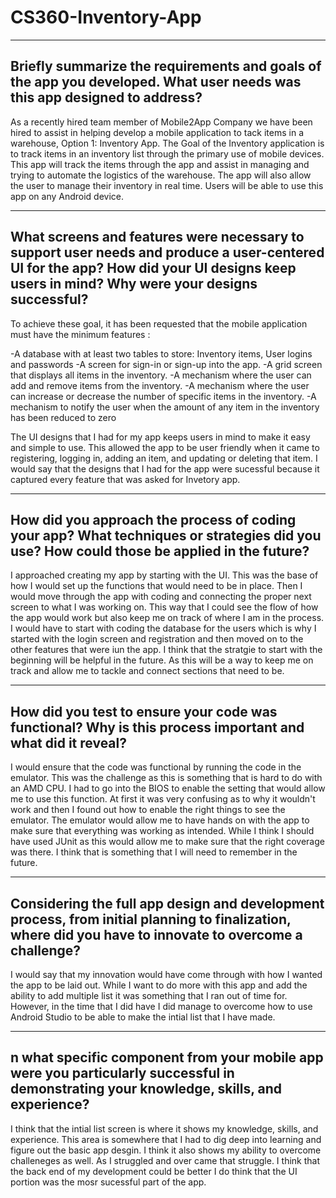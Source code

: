 # CS360-Inventory-App
------------------------------------------------------------------------------------------------------------------------------------------------------------------------
Briefly summarize the requirements and goals of the app you developed. What user needs was this app designed to address?
------------------------------------------------------------------------------------------------------------------------------------------------------------------------

As a recently hired team member of Mobile2App Company we have been hired to assist in helping develop a mobile application to tack items in a warehouse, Option 1: 
Inventory App. The Goal of the Inventory application is to track items in an inventory list through the primary use of mobile devices. This app will track the items 
through the app and assist in managing and trying to automate the logistics of the warehouse. The app will also allow the user to manage their inventory in real time. 
Users will be able to use this app on any Android device. 

------------------------------------------------------------------------------------------------------------------------------------------------------------------------
What screens and features were necessary to support user needs and produce a user-centered UI for the app? How did your UI designs keep users in mind? Why were your 
designs successful?
------------------------------------------------------------------------------------------------------------------------------------------------------------------------

To achieve these goal, it has been requested that the mobile application must have the minimum features :

-A database with at least two tables to store: Inventory items, User logins and passwords
-A screen for sign-in or sign-up into the app.
-A grid screen that displays all items in the inventory.
-A mechanism where the user can add and remove items from the inventory.
-A mechanism where the user can increase or decrease the number of specific items in the inventory.
-A mechanism to notify the user when the amount of any item in the inventory has been reduced to zero

The UI designs that I had for my app keeps users in mind to make it easy and simple to use. This allowed the app to be user friendly when it came to registering, 
logging in, adding an item, and updating or deleting that item. I would say that the designs that I had for the app were sucessful because it captured every feature 
that was asked for Invetory app.

------------------------------------------------------------------------------------------------------------------------------------------------------------------------
How did you approach the process of coding your app? What techniques or strategies did you use? How could those be applied in the future?
------------------------------------------------------------------------------------------------------------------------------------------------------------------------

I approached creating my app by starting with the UI. This was the base of how I would set up the functions that would need to be in place. Then I would move through 
the app with coding and connecting the proper next screen to what I was working on. This way that I could see the flow of how the app would work but also keep me on 
track of where I am in the process. I would have to start with coding the database for the users which is why I started with the login screen and registration and then 
moved on to the other features that were iun the app. I think that the stratgie to start with the beginning will be helpful in the future. As this will be a way to keep 
me on track and allow me to tackle and connect sections that need to be.

------------------------------------------------------------------------------------------------------------------------------------------------------------------------
How did you test to ensure your code was functional? Why is this process important and what did it reveal?
------------------------------------------------------------------------------------------------------------------------------------------------------------------------

I would ensure that the code was functional by running the code in the emulator. This was the challenge as this is something that is hard to do with an AMD CPU. I had 
to go into the BIOS to enable the setting that would allow me to use this function. At first it was very confusing as to why it wouldn't work and then I found out how 
to enable the right things to see the emulator. The emulator would allow me to have hands on with the app to make sure that everything was working as intended. While I 
think I should have used JUnit as this would allow me to make sure that the right coverage was there. I think that is something that I will need to remember in the 
future.

------------------------------------------------------------------------------------------------------------------------------------------------------------------------
Considering the full app design and development process, from initial planning to finalization, where did you have to innovate to overcome a challenge?
------------------------------------------------------------------------------------------------------------------------------------------------------------------------

I would say that my innovation would have come through with how I wanted the app to be laid out. While I want to do more with this app and add the ability to add 
multiple list it was something that I ran out of time for. However, in the time that I did have I did manage to overcome how to use Android Studio to be able to make 
the intial list that I have made.

------------------------------------------------------------------------------------------------------------------------------------------------------------------------
n what specific component from your mobile app were you particularly successful in demonstrating your knowledge, skills, and experience?
------------------------------------------------------------------------------------------------------------------------------------------------------------------------

I think that the intial list screen is where it shows my knowledge, skills, and experience. This area is somewhere that I had to dig deep into learning and figure out 
the basic app desgin. I think it also shows my ability to overcome challeneges as well. As I struggled and over came that struggle. I think that the back end of my 
development could be better I do think that the UI portion was the mosr sucessful part of the app.

